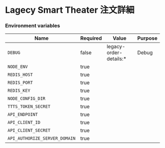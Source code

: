 # Lagecy Smart Theater 注文詳細

### Environment variables

| Name                          | Required | Value                  | Purpose |
| ----------------------------- | -------- | ---------------------- | ------- |
| `DEBUG`                       | false    | legacy-order-details:* | Debug   |
| `NODE_ENV`                    | true     |                        |         |
| `REDIS_HOST`                  | true     |                        |         |
| `REDIS_PORT`                  | true     |                        |         |
| `REDIS_KEY`                   | true     |                        |         |
| `NODE_CONFIG_DIR`             | true     |                        |         |
| `TTTS_TOKEN_SECRET`           | true     |                        |         |
| `API_ENDPOINT`                | true     |                        |         |
| `API_CLIENT_ID`               | true     |                        |         |
| `API_CLIENT_SECRET`           | true     |                        |         |
| `API_AUTHORIZE_SERVER_DOMAIN` | true     |                        |         |

